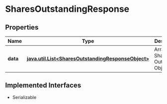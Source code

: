 

# SharesOutstandingResponse


## Properties

Name | Type | Description | Notes
------------ | ------------- | ------------- | -------------
**data** | [**java.util.List&lt;SharesOutstandingResponseObject&gt;**](SharesOutstandingResponseObject.md) | Array of Shares Outstanding Objects |  [optional]


## Implemented Interfaces

* Serializable


